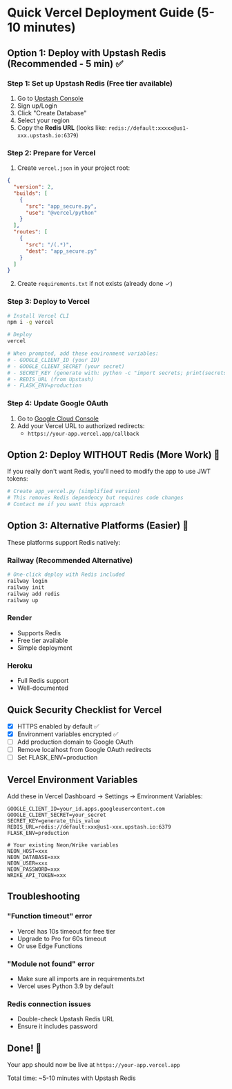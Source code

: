 # Quick Vercel Deployment Guide (5-10 minutes)

## Option 1: Deploy with Upstash Redis (Recommended - 5 min) ✅

### Step 1: Set up Upstash Redis (Free tier available)
1. Go to [Upstash Console](https://console.upstash.com/)
2. Sign up/Login
3. Click "Create Database"
4. Select your region
5. Copy the **Redis URL** (looks like: `redis://default:xxxxx@us1-xxx.upstash.io:6379`)

### Step 2: Prepare for Vercel
1. Create `vercel.json` in your project root:
```json
{
  "version": 2,
  "builds": [
    {
      "src": "app_secure.py",
      "use": "@vercel/python"
    }
  ],
  "routes": [
    {
      "src": "/(.*)",
      "dest": "app_secure.py"
    }
  ]
}
```

2. Create `requirements.txt` if not exists (already done ✓)

### Step 3: Deploy to Vercel
```bash
# Install Vercel CLI
npm i -g vercel

# Deploy
vercel

# When prompted, add these environment variables:
# - GOOGLE_CLIENT_ID (your ID)
# - GOOGLE_CLIENT_SECRET (your secret)
# - SECRET_KEY (generate with: python -c "import secrets; print(secrets.token_urlsafe(32))")
# - REDIS_URL (from Upstash)
# - FLASK_ENV=production
```

### Step 4: Update Google OAuth
1. Go to [Google Cloud Console](https://console.cloud.google.com/)
2. Add your Vercel URL to authorized redirects:
   - `https://your-app.vercel.app/callback`

## Option 2: Deploy WITHOUT Redis (More Work) 🔧

If you really don't want Redis, you'll need to modify the app to use JWT tokens:

```python
# Create app_vercel.py (simplified version)
# This removes Redis dependency but requires code changes
# Contact me if you want this approach
```

## Option 3: Alternative Platforms (Easier) 🚀

These platforms support Redis natively:

### Railway (Recommended Alternative)
```bash
# One-click deploy with Redis included
railway login
railway init
railway add redis
railway up
```

### Render
- Supports Redis
- Free tier available
- Simple deployment

### Heroku
- Full Redis support
- Well-documented

## Quick Security Checklist for Vercel

- [x] HTTPS enabled by default ✅
- [x] Environment variables encrypted ✅
- [ ] Add production domain to Google OAuth
- [ ] Remove localhost from Google OAuth redirects
- [ ] Set FLASK_ENV=production

## Vercel Environment Variables

Add these in Vercel Dashboard → Settings → Environment Variables:

```
GOOGLE_CLIENT_ID=your_id.apps.googleusercontent.com
GOOGLE_CLIENT_SECRET=your_secret
SECRET_KEY=generate_this_value
REDIS_URL=redis://default:xxx@us1-xxx.upstash.io:6379
FLASK_ENV=production

# Your existing Neon/Wrike variables
NEON_HOST=xxx
NEON_DATABASE=xxx
NEON_USER=xxx
NEON_PASSWORD=xxx
WRIKE_API_TOKEN=xxx
```

## Troubleshooting

### "Function timeout" error
- Vercel has 10s timeout for free tier
- Upgrade to Pro for 60s timeout
- Or use Edge Functions

### "Module not found" error
- Make sure all imports are in requirements.txt
- Vercel uses Python 3.9 by default

### Redis connection issues
- Double-check Upstash Redis URL
- Ensure it includes password

## Done! 🎉

Your app should now be live at `https://your-app.vercel.app`

Total time: ~5-10 minutes with Upstash Redis 